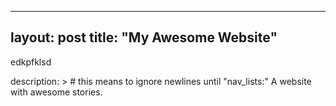 
---
layout: post
title: "My Awesome Website"
---

edkpfklsd

description: > # this means to ignore newlines until "nav_lists:"
  A website with awesome stories.
